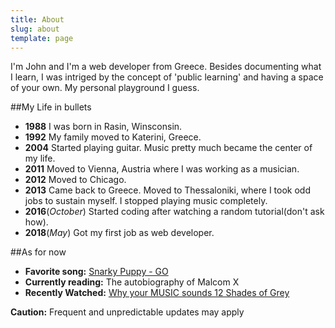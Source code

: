```yaml
---
title: About
slug: about
template: page
---
```


I'm John and I'm a web developer from Greece. Besides documenting what I learn, I was intriged 
by the concept of 'public learning' and having a space of your own. My personal playground I guess.


##My Life in bullets

* **1988** I was born in Rasin, Winsconsin.
* **1992** My family moved to Katerini, Greece.
* **2004** Started playing guitar. Music pretty much became the center of my life.
* **2011** Moved to Vienna, Austria where I was working as a musician.
* **2012** Moved to Chicago. 
* **2013** Came back to Greece. Moved to Thessaloniki, where I took odd jobs to sustain myself. I stopped playing music completely.
* **2016**(_October_) Started coding after watching a random tutorial(don't ask how).
* **2018**(_May_) Got my first job as web developer.

##As for now

* **Favorite song:** <a class="favourite-links" href="https://www.youtube.com/watch?v=Xdv1omQBjHk" target="_blank">Snarky Puppy - GO</a>
* **Currently reading:** The autobiography of Malcom X
* **Recently Watched:** <a class="favourite-links" href="https://www.youtube.com/watch?v=F9Zv6MGdh7Y" target="_blank">Why your MUSIC sounds 12 Shades of Grey
</a>

<span class="caution-msg"> **Caution:** Frequent and unpredictable updates may apply </span>

